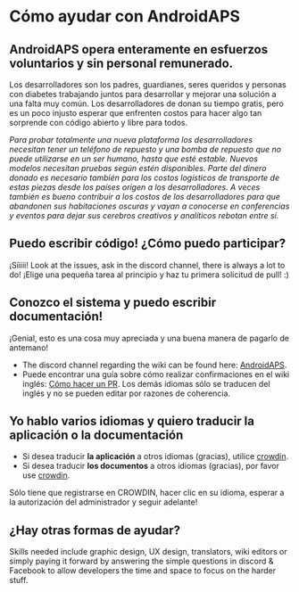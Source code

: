 # Cómo ayudar con AndroidAPS

## AndroidAPS opera enteramente en esfuerzos voluntarios y sin personal remunerado.

Los desarrolladores son los padres, guardianes, seres queridos y personas con diabetes trabajando juntos para desarrollar y mejorar una solución a una falta muy común. Los desarrolladores de donan su tiempo gratis, pero es un poco injusto esperar que enfrenten costos para hacer algo tan sorprende con código abierto y libre para todos.

*Para probar totalmente una nueva plataforma los desarrolladores necesitan tener un teléfono de repuesto y una bomba de repuesto que no puede utilizarse en un ser humano, hasta que esté estable. Nuevos modelos necesitan pruebas según estén disponibles. Parte del dinero donado es necesario también para los costos logísticos de transporte de estas piezas desde los países origen a los desarrolladores. A veces también es bueno contribuir a los costos de los desarrolladores para que abandonen sus habitaciones oscuras y vayan a conocerse en conferencias y eventos para dejar sus cerebros creativos y analíticos rebotan entre sí.*

## Puedo escribir código! ¿Cómo puedo participar?

¡Síiiii! Look at the issues, ask in the discord channel, there is always a lot to do! ¡Elige una pequeña tarea al principio y haz tu primera solicitud de pull! :)

## Conozco el sistema y puedo escribir documentación!

¡Genial, esto es una cosa muy apreciada y una buena manera de pagarlo de antemano!

* The discord channel regarding the wiki can be found here: [AndroidAPS](https://discord.gg/4fQUWHZ4Mw). 
* Puede encontrar una guía sobre cómo realizar confirmaciones en el wiki inglés: [Cómo hacer un PR](../make-a-PR.md). Los demás idiomas sólo se traducen del inglés y no se pueden editar por razones de coherencia.

## Yo hablo varios idiomas y quiero traducir la aplicación o la documentación

* Si desea traducir **la aplicación** a otros idiomas (gracias), utilice [crowdin](https://crowdin.com/project/androidaps).
* Si desea traducir **los documentos** a otros idiomas (gracias), por favor use [crowdin](https://crowdin.com/project/androidapsdocs). 

Sólo tiene que registrarse en CROWDIN, hacer clic en su idioma, esperar a la autorización del administrador y seguir adelante!

## ¿Hay otras formas de ayudar?

Skills needed include graphic design, UX design, translators, wiki editors or simply paying it forward by answering the simple questions in discord & Facebook to allow developers the time and space to focus on the harder stuff.